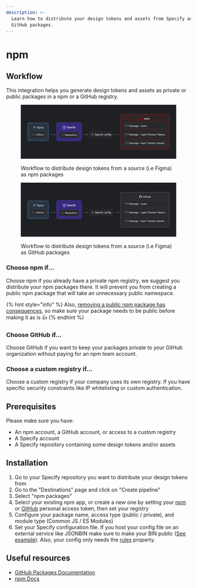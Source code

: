 ```yaml
---
description: >-
  Learn how to distribute your design tokens and assets from Specify as npm or
  GitHub packages.
---
```


# npm

## Workflow

This integration helps you generate design tokens and assets as private or public packages in a npm or a GitHub registry.

<figure><img src="../.gitbook/assets/workflow-npm-packages.jpg" alt="Workflow to distribute design tokens from a source (i.e Figma) as npmpackages "><figcaption><p>Workflow to distribute design tokens from a source (i.e Figma) as npm packages </p></figcaption></figure>

<figure><img src="../.gitbook/assets/workflow-github-packages.jpg" alt=""><figcaption><p>Workflow to distribute design tokens from a source (i.e Figma) as GitHub packages </p></figcaption></figure>

### Choose npm if...

Choose npm if you already have a private npm registry, we suggest you distribute your npm packages there. It will prevent you from creating a public npm package that will take an unnecessary public namespace.

{% hint style="info" %}
Also, [removing a public npm package has consequences](https://docs.npmjs.com/unpublishing-packages-from-the-registry), so make sure your package needs to be public before making it as is 👍
{% endhint %}

### Choose GitHub if...

Choose GitHub if you want to keep your packages private to your GitHub organization without paying for an npm team account.

### Choose a custom registry if...

Choose a custom registry if your company uses its own registry. If you have specific security constraints like IP whitelisting or custom authentication.

## Prerequisites

Please make sure you have:

* An npm account, a GitHub account, or access to a custom registry
* A Specify account
* A Specify repository containing some design tokens and/or assets

## Installation

1. Go to your Specify repository you want to distribute your design tokens from
2. Go to the "Destinations" page and click on "Create pipeline"
3. Select "npm packages"
4. Select your existing npm app, or create a new one by setting your [npm](https://docs.npmjs.com/creating-and-viewing-access-tokens) or [GitHub](https://github.com/settings/tokens) personal access token, then set your registry
5. Configure your package name, access type (public / private), and module type (Common JS / ES Modules)
6. Set your Specify configuration file. If you host your config file on an external service like JSONBIN make sure to make your BIN public ([See example](https://api.jsonbin.io/v3/b/6475e9868e4aa6225ea69ba8)). Also, your config only needs the [rules](../concepts/configuration.md#rules) property.



## Useful resources

* [GitHub Packages Documentation](https://docs.github.com/en/packages)
* [npm Docs](https://docs.npmjs.com/)
